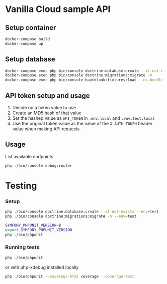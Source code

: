 # Vanilla Cloud sample API

## Setup container
```bash
docker-compose build
docker-compose up
```

## Setup database
```bash
docker-compose exec php bin/console doctrine:database:create --if-not-exists
docker-compose exec php bin/console doctrine:migrations:migrate -n
docker-compose exec php bin/console hautelook:fixtures:load --no-bundles -n
```

## API token setup and usage
1. Decide on a token value to use
2. Create an MD5 hash of that value
3. Set the hashed value as `API_TOKEN` in `.env.local` and `.env.test.local`
4. Use the original token value as the value of the `X-AUTH-TOKEN` header value when making API requests

## Usage
List available endpoints
```bash
php ./bin/console debug:router
```

# Testing

### Setup
```bash
php ./bin/console doctrine:database:create --if-not-exists --env=test
php ./bin/console doctrine:migrations:migrate -n --env=test

SYMFONY_PHPUNIT_VERSION=8
export SYMFONY_PHPUNIT_VERSION
php ./bin/phpunit
```

### Running tests
```bash
php ./bin/phpunit
```
or with php-xdebug installed locally
```bash
php ./bin/phpunit --coverage-html coverage --coverage-text
```
